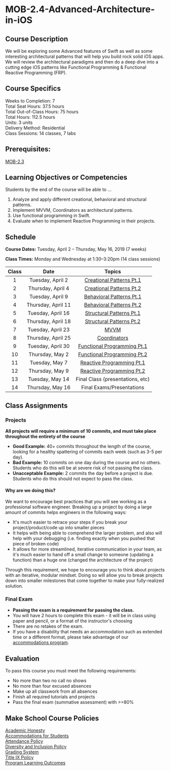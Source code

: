 # MOB-2.4-Advanced-Architecture-in-iOS

## Course Description

We will be exploring some Advanced features of Swift as well as some interesting architectural patterns that will help you build rock solid iOS apps. We will review the architectural paradigms and then do a deep dive into a cutting edge iOS patterns like Functional Programming & Functional Reactive Programming (FRP).

## Course Specifics

Weeks to Completion:  7 <br>
Total Seat Hours:  37.5 hours <br>
Total Out-of-Class Hours: 75 hours <br>
Total Hours: 112.5 hours <br>
Units:  3 units <br>
Delivery Method:  Residential <br>
Class Sessions:  14 classes, 7 labs

## Prerequisites:  

[MOB-2.3](https://github.com/Make-School-Courses/MOB-2.3-Concurrency-Parallelism-in-iOS)

## Learning Objectives or Competencies

Students by the end of the course will be able to ...

1. Analyze and apply different creational, behavioral and structural patterns.
1. Implement MVVM, Coordinators as architectural patterns.
1. Use functional programming in Swift.
1. Evaluate when to implement Reactive Programming in their projects.

## Schedule

**Course Dates:** Tuesday, April 2 – Thursday, May 16, 2019 (7 weeks)

**Class Times:** Monday and Wednesday at 1:30–3:20pm (14 class sessions)

| Class |          Date          |                 Topics                  |
|:-----:|:----------------------:|:---------------------------------------:|
|  1 |  Tuesday, April 2                         | [Creational Patterns Pt.1] |
|  2 |  Thursday, April 4                      | [Creational Patterns Pt.2]  |
|  3 |  Tuesday, April 9                         | [Behavioral Patterns Pt.1]  |
|  4 |  Thursday, April 11                     | [Behavioral Patterns Pt.2] |
|  5 |  Tuesday, April 16                        | [Structural Patterns Pt.1]|
|  6 |  Thursday, April 18                     | [Structural Patterns Pt.2] |
|  7 |  Tuesday, April 23                        | [MVVM] |
|  8 |  Thursday, April 25                     | [Coordinators] |
|  9 |  Tuesday, April 30                        | [Functional Programming Pt.1]
| 10 |  Thursday, May 2                        | [Functional Programming Pt.2] |
| 11 |  Tuesday, May 7                           | [Reactive Programming Pt.1]  |  
| 12 |  Thursday, May 9                        | [Reactive Programming Pt.2] |
| 13 |  Tuesday, May 14                          | Final Class (presentations, etc) |
| 14 |  Thursday, May 16                       | Final Exams/Presentations |

[Creational Patterns Pt.1]: Lessons/01-Creational-PatternsPt.1/Lesson1.md
[Creational Patterns Pt.2]: Lessons/02-Creational-PatternsPt.2/Lesson2.md
[Behavioral Patterns Pt.1]: Lessons//03-Behavioral-PatternsPt.1/Lesson3.md
[Behavioral Patterns Pt.2]: Lessons/04-Behavioral-PatternsPt.2/Lesson4.md
[Structural Patterns Pt.1]: Lessons/05-Structural-PatternsPt.1/Lesson5.md
[Structural Patterns Pt.2]: Lessons/06-Structural-PatternsPt.2/Lesson6.md
[MVVM]: Lessons/Lesson7.md
[Coordinators]: Lessons/Lesson8.md
[Functional Programming Pt.1]: Lessons/Lesson9.md
[Functional Programming Pt.2]: Lessons/Lesson10.md
[Reactive Programming Pt.1]: Lessons/Lesson11.md
[Reactive Programming Pt.2]: Lessons/Lesson12.md

## Class Assignments

### Projects

[Design Patterns App]: Assignments/ProjectSpecifications.md

**All projects will require a minimum of 10 commits, and must take place throughout the entirety of the course**

- **Good Example:** 40+ commits throughout the length of the course, looking for a healthy spattering of commits each week (such as 3-5 per day).
- **Bad Example:** 10 commits on one day during the course and no others. Students who do this will be at severe risk of not passing the class.
- **Unacceptable Example:** 2 commits the day before a project is due. Students who do this should not expect to pass the class.

#### Why are we doing this?

We want to encourage best practices that you will see working as a professional software engineer. Breaking up a project by doing a large amount of commits helps engineers in the following ways:

- It's much easier to retrace your steps if you break your project/product/code up into smaller pieces
- It helps with being able to comprehend the larger problem, and also will help with your debugging (i.e. finding exactly when you pushed that piece of broken code)
- It allows for more streamlined, iterative communication in your team, as it's much easier to hand off a small change to someone (updating a function) than a huge one (changed the architecture of the project)

Through this requirement, we hope to encourage you to think about projects with an iterative, modular mindset. Doing so will allow you to break projects down into smaller milestones that come together to make your fully-realized solution.


### Final Exam

-  **Passing the exam is a requirement for passing the class.**
- You will have 2 hours to complete this exam - it will be in class using paper and pencil, or a format of the instructor's choosing
- There are no retakes of the exam.
- If you have a disability that needs an accommodation such as extended time or a different format, please take advantage of our [accommodations program](make.sc/disability-policy).

## Evaluation

To pass this course you must meet the following requirements:

- No more than two no call no shows
- No more than four excused absences
- Make up all classwork from all absences
- Finish all required tutorials and projects
- Pass the final exam (summative assessment) with >=80%


## Make School Course Policies

[Academic Honesty](https://make.sc/academic-honesty)<br>
[Accommodations for Students](https://make.sc/accommodations-for-students)<br>
[Attendance Policy](https://make.sc/attendance-policy)  
[Diversity and Inclusion Policy](https://make.sc/diversity-and-inclusion-policy)<br>
[Grading System](https://make.sc/grading-system)
<br>
[Title IX Policy](https://make.sc/title-ix-policy)<br>
[Program Learning Outcomes](https://make.sc/program-learning-outcomes)
